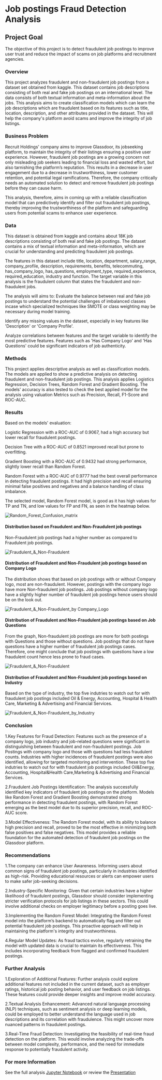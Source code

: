# Job postings Fraud Detection Analysis

## Project Goal
The objective of this project is to detect fraudulent job postings to improve user trust and reduce the impact of scams on job platforms and recruitment agencies.

### Overview
This project analyzes fraudulent and non-fraudulent job postings from a dataset set obtained from kaggle. This dataset contains job descriptions consisting of both real and fake job postings on an international level. The data consists of both textual information and meta-information about the jobs. This analysis aims to create classification models which can learn the job descriptions which are fraudulent based on its features such as title, location, description, and other attributes provided in the dataset. This will help the company's platform avoid scams and improve the integrity of job listings.

### Business Problem
Recruit Holdings' company aims to improve Glassdoor, its jobseeking platform, to maintain the integrity of their listings ensuring a positive user experience. However, fraudulent job postings are a growing concern not only misleading job seekers leading to financial loss and wasted effort, but also tarnishing the platform’s reputation. This results in a decrease in user engagement due to a decrease in trustworthiness, lower customer retention, and potential legal ramifications. Therefore, the company critically needs an automated solution to detect and remove fraudulent job postings before they can cause harm.

This analysis, therefore, aims in coming up with a reliable classification model that can predictively identify and filter out fraudulent job postings, thereby improving the trustworthiness of the platform and safeguarding users from potential scams to enhance user experience.
### Data
This dataset is obtained from kaggle and contains about 18K job descriptions consisting of both real and fake job postings. The dataset contains a mix of textual information and meta-information, which are crucial for understanding and predicting fraudulent job postings.

The features in this dataset include title, location, department, salary_range, company_profile, description, requirements, benefits, telecommuting, has_company_logo, has_questions, employment_type, required_experience, required_education, industry and function. The target variable in this analysis is the fraudulent column that states the fraudulent and non-fraudulent jobs.

The analysis will aims to:
Evaluate the balance between real and fake job postings to understand the potential challenges of imbalanced classes incase which specialized techniques like SMOTE or class weighting may be necessary during model training.

Identify any missing values in the dataset, especially in key features like 'Description' or 'Company Profile'.

Analyze correlations between features and the target variable to identify the most predictive features. Features such as 'Has Company Logo' and 'Has Questions' could be significant indicators of job authenticity.


### Methods
This project applies descriptive analysis as well as classification models. The models are applied to show a predictive analysis on detecting fraudulent and non-fraudulent job postings. This analysis applies Logistics Regression, Decision Trees, Random Forest and Gradient Boosting. The models' accuracy is also tested to check the best applied model for the analysis using valuation Metrics such as Precision, Recall, F1-Score and  ROC-AUC.

### Results
Based on the models' evaluation:

Logistic Regression with a ROC-AUC of 0.9067, had a high accuracy but lower recall for fraudulent postings.

Decision Tree with a ROC-AUC of 0.8521  improved recall but prone to overfitting.

Gradient Boosting with a ROC-AUC of 0.9432 had strong performance, slightly lower recall than Random Forest.

Random Forest with a ROC-AUC of 0.9777 had the best overall performance in detecting fraudulent postings. It had high precision and recall ensuring minimal false positives and negatives and a balance handling of class imbalance.

The selected model, Random Forest model, is good as it has high values for TP and TN, and low values for FP and FN, as seen in the heatmap below.

![Random_Forest_Confusion_matrix](Images/Confusion_matrix.png)

#### Distribution based on Fraudulent and Non-Fraudulent job postings
Non-Fraudulent job postings had a higher number as compared to Fraudulent job postings.

![Fraudulent_&_Non-Fraudulent](Images/Fraudulent_Non-Fraudulent_Distribution.png)

#### Distribution of Fraudulent and Non-Fraudulent job postings based on Company Logo
The distribution shows that based on job postings with or without Company logo, 
most are non-fraudulent.
However, postings with the company logo have more Non-fraudulent job postings.
Job postings without company logo have a slightly higher number of fraudulent job postings hence users should be on the look out.

![Fraudulent_&_Non-Fraudulent_by Company_Logo](Images/Based_on_Company_Logo.png)

#### Distribution of Fraudulent and Non-Fraudulent job postings based on Job Questions
From the graph, Non-fraudulent job postings are more for both postings with 
Questions and those without questions.
Job postings that do not have questions have a higher number of fraudulent job postings cases.
Therefore, one might conclude that job postings with questions have a low fraudulent count hence less prone to fraud cases.

![Fraudulent_&_Non-Fraudulent](Images/Based_on_Job_Questions.png)

#### Distribution of Fraudulent and Non-Fraudulent job postings based on Industry
Based on the type of industry, the top five indutries to watch out for with fraudulent job postings included Oil & Energy, Accounting, Hospital & Health Care, Marketing & Advertising and Financial Services.

![Fraudulent_&_Non-Fraudulent_by_Industry](Images/Fraudulent_&_Non-Fraudulent_Industry_based.png)


### Conclusion
1.Key Features for Fraud Detection: Features such as the presence of a company logo, job industry and job-related questions were significant in distinguishing between fraudulent and non-fraudulent postings. Job Postings with company logo and those with questions had less fraudulent counts. Industries with higher incidences of fraudulent postings were also identified, allowing for targeted monitoring and intervention. These top five indutries to watch out for with fraudulent job postings included Oil&Energy, Accounting, Hospital&Health Care,Marketing & Advertising and Financial Services.

2.Fraudulent Job Postings Identification: The analysis successfully identified key indicators of fraudulent job postings on the platform. Models like Random Forest and Gradient Boosting demonstrated strong performance in detecting fraudulent postings, with Random Forest emerging as the best model due to its superior precision, recall, and ROC-AUC score.

3.Model Effectiveness: The Random Forest model, with its ability to balance high precision and recall, proved to be the most effective in minimizing both false positives and false negatives. This model provides a reliable foundation for the automated detection of fraudulent job postings on the Glassdoor platform.


### Recommendations

1.The company can enhance User Awareness. Informing users about common signs of fraudulent job postings, particularly in industries identified as high-risk. Providing educational resources or alerts can empower users to make safer job-seeking decisions.

2.Industry-Specific Monitoring: Given that certain industries have a higher likelihood of fraudulent postings, Glassdoor should consider implementing stricter verification protocols for job listings in these sectors. This could involve additional checks on employer legitimacy before a posting goes live.

3.Implementing the Random Forest Model: Integrating the Random Forest model into the platform’s backend to automatically flag and filter out potential fraudulent job postings. This proactive approach will help in maintaining the platform's integrity and trustworthiness.

4.Regular Model Updates: As fraud tactics evolve, regularly retraining the model with updated data is crucial to maintain its effectiveness. This includes incorporating feedback from flagged and confirmed fraudulent postings.

### Further Analysis

1.Exploration of Additional Features: Further analysis could explore additional features not included in the current dataset, such as employer ratings, historical job posting behavior, and user feedback on job listings. These features could provide deeper insights and improve model accuracy.

2.Textual Analysis Enhancement: Advanced natural language processing (NLP) techniques, such as sentiment analysis or deep learning models, could be employed to better understand the language used in job descriptions and its correlation with fraudulence. This might uncover more nuanced patterns in fraudulent postings.

3.Real-Time Fraud Detection: Investigating the feasibility of real-time fraud detection on the platform. This would involve analyzing the trade-offs between model complexity, performance, and the need for immediate response to potentially fraudulent activity.

### For more Information
See the full analysis [Jupyter Notebook](Job_Fraud_Detection_Analysis.ipynb) or review the  [Presentation](Fraudulent_Job_Postings_Analysis_Presentation.pdf)

